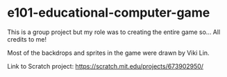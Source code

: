 # e101-educational-computer-game

This is a group project but my role was to creating the entire game so... All credits to me! 

Most of the backdrops and sprites in the game were drawn by Viki Lin. 

Link to Scratch project: https://scratch.mit.edu/projects/673902950/
